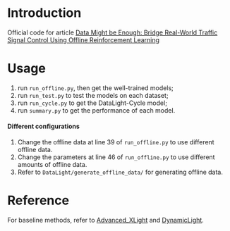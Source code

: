 # Introduction
Official code for article [Data Might be Enough: Bridge Real-World Traffic Signal Control Using Offline Reinforcement Learning](https://arxiv.org/abs/2303.10828)

# Usage

1. run `run_offline.py`, then get the well-trained models;
2. run `run_test.py` to test the models on each dataset;
3. run `run_cycle.py` to get the DataLight-Cycle model;
4. run `summary.py` to get the performance of each model.

#### Different configurations
1. Change the offline data at line 39 of `run_offline.py` to use different offline data.
2. Change the parameters at line 46 of `run_offline.py` to use different amounts of offline data.
3. Refer to `DataLight/generate_offline_data/` for generating offline data.

# Reference

 For baseline methods, refer to [Advanced_XLight](https://github.com/LiangZhang1996/Advanced_XLight) and [DynamicLight](https://github.com/LiangZhang1996/DynamicLight).

